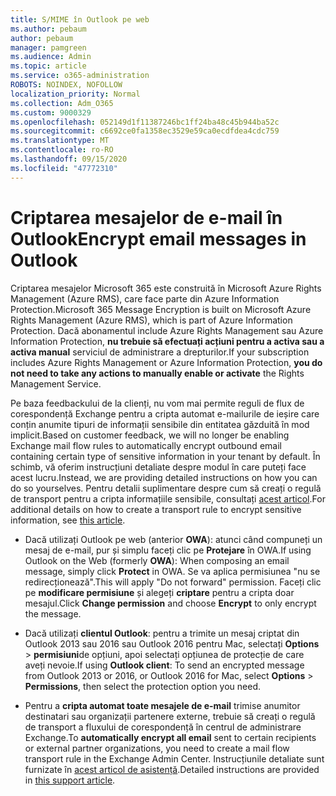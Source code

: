 ```yaml
---
title: S/MIME în Outlook pe web
ms.author: pebaum
author: pebaum
manager: pamgreen
ms.audience: Admin
ms.topic: article
ms.service: o365-administration
ROBOTS: NOINDEX, NOFOLLOW
localization_priority: Normal
ms.collection: Adm_O365
ms.custom: 9000329
ms.openlocfilehash: 052149d1f11387246bc1ff24ba48c45b944ba52c
ms.sourcegitcommit: c6692ce0fa1358ec3529e59ca0ecdfdea4cdc759
ms.translationtype: MT
ms.contentlocale: ro-RO
ms.lasthandoff: 09/15/2020
ms.locfileid: "47772310"
---
```

# <a name="encrypt-email-messages-in-outlook"></a><span data-ttu-id="2504a-102">Criptarea mesajelor de e-mail în Outlook</span><span class="sxs-lookup"><span data-stu-id="2504a-102">Encrypt email messages in Outlook</span></span>

<span data-ttu-id="2504a-103">Criptarea mesajelor Microsoft 365 este construită în Microsoft Azure Rights Management (Azure RMS), care face parte din Azure Information Protection.</span><span class="sxs-lookup"><span data-stu-id="2504a-103">Microsoft 365 Message Encryption is built on Microsoft Azure Rights Management (Azure RMS), which is part of Azure Information Protection.</span></span> <span data-ttu-id="2504a-104">Dacă abonamentul include Azure Rights Management sau Azure Information Protection, **nu trebuie să efectuați acțiuni pentru a activa sau a activa manual** serviciul de administrare a drepturilor.</span><span class="sxs-lookup"><span data-stu-id="2504a-104">If your subscription includes Azure Rights Management or Azure Information Protection, **you do not need to take any actions to manually enable or activate** the Rights Management Service.</span></span>

<span data-ttu-id="2504a-105">Pe baza feedbackului de la clienți, nu vom mai permite reguli de flux de corespondență Exchange pentru a cripta automat e-mailurile de ieșire care conțin anumite tipuri de informații sensibile din entitatea găzduită în mod implicit.</span><span class="sxs-lookup"><span data-stu-id="2504a-105">Based on customer feedback, we will no longer be enabling Exchange mail flow rules to automatically encrypt outbound email containing certain type of sensitive information in your tenant by default.</span></span> <span data-ttu-id="2504a-106">În schimb, vă oferim instrucțiuni detaliate despre modul în care puteți face acest lucru.</span><span class="sxs-lookup"><span data-stu-id="2504a-106">Instead, we are providing detailed instructions on how you can do so yourselves.</span></span> <span data-ttu-id="2504a-107">Pentru detalii suplimentare despre cum să creați o regulă de transport pentru a cripta informațiile sensibile, consultați [acest articol](https://aka.ms/OmeEtr).</span><span class="sxs-lookup"><span data-stu-id="2504a-107">For additional details on how to create a transport rule to encrypt sensitive information, see [this article](https://aka.ms/OmeEtr).</span></span>

- <span data-ttu-id="2504a-108">Dacă utilizați Outlook pe web (anterior **OWA**): atunci când compuneți un mesaj de e-mail, pur și simplu faceți clic pe **Protejare** în OWA.</span><span class="sxs-lookup"><span data-stu-id="2504a-108">If using Outlook on the Web (formerly **OWA**): When composing an email message, simply click **Protect** in OWA.</span></span> <span data-ttu-id="2504a-109">Se va aplica permisiunea "nu se redirecționează".</span><span class="sxs-lookup"><span data-stu-id="2504a-109">This will apply "Do not forward" permission.</span></span> <span data-ttu-id="2504a-110">Faceți clic pe **modificare permisiune** și alegeți **criptare** pentru a cripta doar mesajul.</span><span class="sxs-lookup"><span data-stu-id="2504a-110">Click **Change permission** and choose **Encrypt** to only encrypt the message.</span></span>

- <span data-ttu-id="2504a-111">Dacă utilizați **clientul Outlook**: pentru a trimite un mesaj criptat din Outlook 2013 sau 2016 sau Outlook 2016 pentru Mac, selectați **Options**  >  **permisiuni**de opțiuni, apoi selectați opțiunea de protecție de care aveți nevoie.</span><span class="sxs-lookup"><span data-stu-id="2504a-111">If using **Outlook client**: To send an encrypted message from Outlook 2013 or 2016, or Outlook 2016 for Mac, select **Options** > **Permissions**, then select the protection option you need.</span></span>

- <span data-ttu-id="2504a-112">Pentru a **cripta automat toate mesajele de e-mail** trimise anumitor destinatari sau organizații partenere externe, trebuie să creați o regulă de transport a fluxului de corespondență în centrul de administrare Exchange.</span><span class="sxs-lookup"><span data-stu-id="2504a-112">To **automatically encrypt all email** sent to certain recipients or external partner organizations, you need to create a mail flow transport rule in the Exchange Admin Center.</span></span> <span data-ttu-id="2504a-113">Instrucțiunile detaliate sunt furnizate în [acest articol de asistență](https://docs.microsoft.com/microsoft-365/compliance/define-mail-flow-rules-to-encrypt-email#create-mail-flow-rules-to-encrypt-email-messages-with-the-new-ome-capabilities).</span><span class="sxs-lookup"><span data-stu-id="2504a-113">Detailed instructions are provided in [this support article](https://docs.microsoft.com/microsoft-365/compliance/define-mail-flow-rules-to-encrypt-email#create-mail-flow-rules-to-encrypt-email-messages-with-the-new-ome-capabilities).</span></span>

